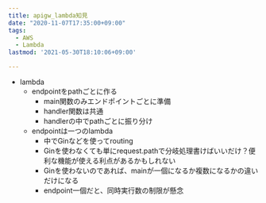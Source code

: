 ```yaml
---
title: apigw_lambda知見
date: "2020-11-07T17:35:00+09:00"
tags:
  - AWS
  - Lambda
lastmod: '2021-05-30T18:10:06+09:00'

---
```


-   lambda
    -   endpointをpathごとに作る
        -   main関数のみエンドポイントごとに準備
        -   handler関数は共通
        -   handlerの中でpathごとに振り分け
    -   endpointは一つのlambda
        -   中でGinなどを使ってrouting
        -   Ginを使わなくても単にrequest.pathで分岐処理書けばいいだけ？便利な機能が使える利点があるかもしれない
        -   Ginを使わないのであれば、mainが一個になるか複数になるかの違いだけになる
        -   endpoint一個だと、同時実行数の制限が懸念

